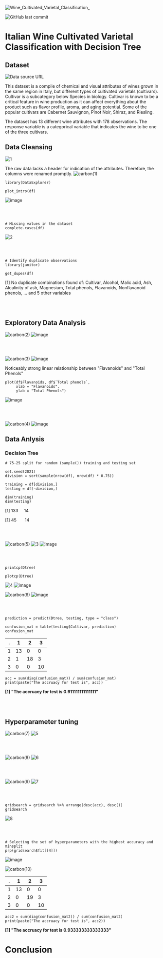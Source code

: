 ![Wine_Cultivated_Varietal_Classification_](https://user-images.githubusercontent.com/74638365/138602134-e0ca7239-7c72-4541-b9c2-f29fe7343233.png)

![GitHub last commit](https://img.shields.io/github/last-commit/bklee095/R-Wine-Classification)
# Italian Wine Cultivated Varietal Classification with Decision Tree


## Dataset

![Data source URL](https://archive.ics.uci.edu/ml/datasets/Wine)

This dataset is a compile of chemical and visual attributes of wines grown in the same region in Italy, but different types of cultivated varietals (cultivars). Cultivar is a subcategory below Species in biology. Cultivar is known to be a critical feature in wine production as it can affect everything about the product such as flavor profile, aroma, and aging potential. Some of the popular cultivars are Cabernet Sauvignon, Pinot Noir, Shiraz, and Riesling.

The dataset has 13 different wine attributes with 178 observations. The response variable is a categorical variable that indicates the wine to be one of the three cultivars. 

## Data Cleansing

![1](https://user-images.githubusercontent.com/74638365/138602848-f767c67b-195b-4fd3-95c1-8fac628d5579.PNG)

The raw data lacks a header for indication of the attributes. Therefore, the columns were renamed promptly.
![carbon(1)](https://user-images.githubusercontent.com/74638365/138602907-13486a80-5852-4876-b14f-b5d474dca5cd.png)


```{r}
library(DataExplorer)

plot_intro(df)
```
![image](https://user-images.githubusercontent.com/74638365/138602973-1f03452f-f5fe-4e7e-bb54-d78531f9295a.png)

<br/><br/>

```{r}
# Missing values in the dataset
complete.cases(df)
```
![2](https://user-images.githubusercontent.com/74638365/138603005-4fe405cf-373e-49c4-aad9-6ba14084aed4.PNG)


<br/><br/>

```{r}
# Identify duplicate observations
library(janitor)

get_dupes(df)
```
[1] No duplicate combinations found of: Cultivar, Alcohol, Malic acid, Ash, Alcalinity of ash, Magnesium, Total phenols, Flavanoids, Nonflavanoid phenols, ... and 5 other variables


<br/><br/>

## Exploratory Data Analysis

![carbon(2)](https://user-images.githubusercontent.com/74638365/138603077-0de91fa1-1a67-4f45-a392-e07868ffe253.png)
![image](https://user-images.githubusercontent.com/74638365/138603091-9c6e89ac-9316-48ed-b398-330b607c5e42.png)


<br/><br/>

![carbon(3)](https://user-images.githubusercontent.com/74638365/138603127-b654447c-60b3-4468-8a33-e23ab03ea848.png)
![image](https://user-images.githubusercontent.com/74638365/138603137-f0c8212a-a664-454e-9f70-c3efed05300e.png)

Noticeably strong linear relationship between "Flavanoids" and "Total Phenols"

```{r}
plot(df$Flavanoids, df$`Total phenols`,
     xlab = "Flavanoids",
     ylab = "Total Phenols")
```
![image](https://user-images.githubusercontent.com/74638365/138603232-1122630c-a1c4-469f-8d93-57da66ffb2cc.png)

<br/><br/>

![carbon(4)](https://user-images.githubusercontent.com/74638365/138607848-f5cd647a-dce8-47bc-9cb1-f53168c39e85.png)
![image](https://user-images.githubusercontent.com/74638365/138603305-76c5a9bd-fbf6-49f4-8fe6-6eaef4a55855.png)



## Data Anlysis
### Decision Tree
```{r}
# 75-25 split for random (sample()) training and testing set

set.seed(2021)
division = sort(sample(nrow(df), nrow(df) * 0.75))

training = df[division,]
testing = df[-division,]
```

```{r}
dim(training)
dim(testing)
```

[1] 133 &nbsp; &nbsp;   14

[1] 45  &nbsp; &nbsp; &nbsp;  14

<br/><br/>

![carbon(5)](https://user-images.githubusercontent.com/74638365/138607941-50d78c2f-b2e3-41de-8305-3099a1979668.png)
![3](https://user-images.githubusercontent.com/74638365/138607959-9012971a-b7c8-47a7-85bd-c2d0f6238246.PNG)
![image](https://user-images.githubusercontent.com/74638365/138607968-c810c22f-1b2d-4cc3-be6f-d955c54953b1.png)

<br/><br/>

```{r}
printcp(Dtree)
```

```{r}
plotcp(Dtree)
```
![4](https://user-images.githubusercontent.com/74638365/138607985-14718180-aa8b-4d85-a258-b2efc3d3ae20.PNG)
![image](https://user-images.githubusercontent.com/74638365/138607994-4112c9e8-d90a-4656-8b55-f79480ddeb43.png)



![carbon(6)](https://user-images.githubusercontent.com/74638365/138608008-eeb52aff-14ee-46ef-be56-28aadca8b9a5.png)
![image](https://user-images.githubusercontent.com/74638365/138608017-a8de0f0a-8b6c-4c25-b16f-e1b2cbd07a2a.png)

<br/><br/>

```{r}
prediction = predict(Dtree, testing, type = "class")

confusion_mat = table(testing$Cultivar, prediction)
confusion_mat
```

. | 1 | 2 | 3 |
--|---|---|---|
1 | 13 | 0| 0 |
2 | 1 | 18| 3 |
3 | 0 | 0 | 10|

```{r}
acc = sum(diag(confusion_mat)) / sum(confusion_mat)
print(paste("The accruacy for test is", acc))
```
**[1] "The accruacy for test is 0.911111111111111"**

<br/><br/>

## Hyperparameter tuning

![carbon(7)](https://user-images.githubusercontent.com/74638365/138608248-c36df4b7-afef-4323-b405-e08e88ad2914.png)
![5](https://user-images.githubusercontent.com/74638365/138608276-4ee6a9de-cfdb-42d1-a6a4-ab19ba069a91.PNG)

<br/><br/>

![carbon(8)](https://user-images.githubusercontent.com/74638365/138608307-483ff4c3-1ec1-4a27-837c-08ec949e0ef2.png)
![6](https://user-images.githubusercontent.com/74638365/138608330-5852e6ed-3afd-4635-b1e0-b7191f05918f.PNG)

<br/><br/>

![carbon(9)](https://user-images.githubusercontent.com/74638365/138608380-39312556-91ad-413e-936c-87c8390075b7.png)
![7](https://user-images.githubusercontent.com/74638365/138608416-e1718455-c561-477e-8b3c-a3d5b664cf4d.PNG)

<br/><br/>

```{r}
gridsearch = gridsearch %>% arrange(desc(acc), desc())
gridsearch
```
![8](https://user-images.githubusercontent.com/74638365/138608445-94d21e51-f271-4592-b3ba-0fe17ea012e9.PNG)

<br/><br/>
```{r}
# Selecting the set of hyperparameters with the highest accuracy and minsplit
prp(gridsearch$fit[[4]])
```
![image](https://user-images.githubusercontent.com/74638365/138608476-cfebf559-f305-49c4-9c63-bb027ceab050.png)



![carbon(10)](https://user-images.githubusercontent.com/74638365/138608488-e3bb386a-c3bd-4a72-84b5-686d3275b3af.png)

. | 1 | 2 | 3 |
--|---|---|---|
1 | 13 | 0| 0 |
2 | 0 | 19| 3 |
3 | 0 | 0 | 10|



```{r}
acc2 = sum(diag(confusion_mat2)) / sum(confusion_mat2)
print(paste("The accruacy for test is", acc2))
```

**[1] "The accruacy for test is 0.933333333333333"**


# Conclusion


